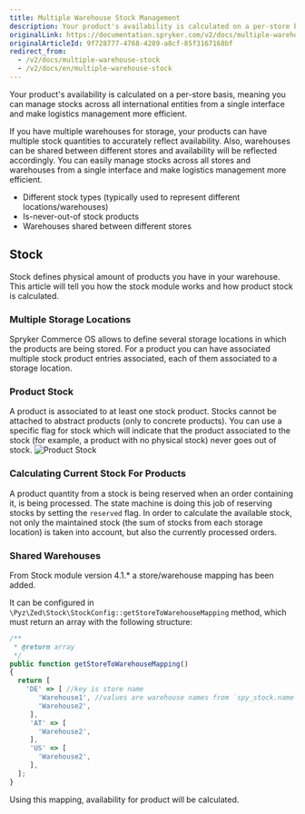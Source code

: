```yaml
---
title: Multiple Warehouse Stock Management
description: Your product's availability is calculated on a per-store basis. You can manage stocks across all international entities from a single interface.
originalLink: https://documentation.spryker.com/v2/docs/multiple-warehouse-stock
originalArticleId: 9f728777-4768-4289-a8cf-85f3167168bf
redirect_from:
  - /v2/docs/multiple-warehouse-stock
  - /v2/docs/en/multiple-warehouse-stock
---
```


Your product's availability is calculated on a per-store basis, meaning you can manage stocks across all international entities from a single interface and make logistics management more efficient.

If you have multiple warehouses for storage, your products can have multiple stock quantities to accurately reflect availability. Also, warehouses can be shared between different stores and availability will be reflected accordingly. You can easily manage stocks across all stores and warehouses from a single interface and make logistics management more efficient.

* Different stock types (typically used to represent different locations/warehouses)
* Is-never-out-of stock products
* Warehouses shared between different stores

## Stock
Stock defines physical amount of products you have in your warehouse. This article will tell you how the stock module works and how product stock is calculated.

### Multiple Storage Locations
Spryker Commerce OS allows to define several storage locations in which the products are being stored. For a product you can have associated multiple stock product entries associated, each of them associated to a storage location.

### Product Stock
A product is associated to at least one stock product. Stocks cannot be attached to abstract products (only to concrete products). You can use a specific flag for stock which will indicate that the product associated to the stock (for example, a product with no physical stock) never goes out of stock.
![Product Stock](https://spryker.s3.eu-central-1.amazonaws.com/docs/Features/Inventory+Management/Multiple+Warehouse+Stock+Management/product_stock.png)

### Calculating Current Stock For Products
A product quantity from a stock is being reserved when an order containing it, is being processed. The state machine is doing this job of reserving stocks by setting the `reserved` flag. In order to calculate the available stock, not only the maintained stock (the sum of stocks from each storage location) is taken into account, but also the currently processed orders.

### Shared Warehouses

From Stock module version 4.1.* a store/warehouse mapping has been added.

It can be configured in `\Pyz\Zed\Stock\StockConfig::getStoreToWarehouseMapping` method, which must return an array with the following structure:

```js
/**
 * @return array
 */
public function getStoreToWarehouseMapping()
{
  return [
    'DE' => [ //key is store name
       'Warehouse1', //values are warehouse names from `spy_stock.name`
       'Warehouse2',
     ],
     'AT' => [
       'Warehouse2',
     ],
     'US' => [
       'Warehouse2',
     ],
  ];
}
```

Using this mapping, availability for product will be calculated.

<!-- Last review date: Jan 19, 2018-- by Aurimas Ličkus -->
